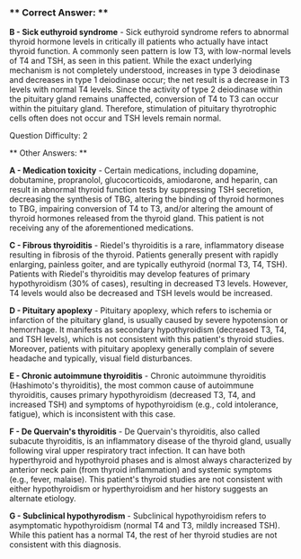 ### ** Correct Answer: **

**B - Sick euthyroid syndrome** - Sick euthyroid syndrome refers to abnormal thyroid hormone levels in critically ill patients who actually have intact thyroid function. A commonly seen pattern is low T3, with low-normal levels of T4 and TSH, as seen in this patient. While the exact underlying mechanism is not completely understood, increases in type 3 deiodinase and decreases in type 1 deiodinase occur; the net result is a decrease in T3 levels with normal T4 levels. Since the activity of type 2 deiodinase within the pituitary gland remains unaffected, conversion of T4 to T3 can occur within the pituitary gland. Therefore, stimulation of pituitary thyrotrophic cells often does not occur and TSH levels remain normal.

Question Difficulty: 2

** Other Answers: **

**A - Medication toxicity** - Certain medications, including dopamine, dobutamine, propranolol, glucocorticoids, amiodarone, and heparin, can result in abnormal thyroid function tests by suppressing TSH secretion, decreasing the synthesis of TBG, altering the binding of thyroid hormones to TBG, impairing conversion of T4 to T3, and/or altering the amount of thyroid hormones released from the thyroid gland. This patient is not receiving any of the aforementioned medications.

**C - Fibrous thyroiditis** - Riedel's thyroiditis is a rare, inflammatory disease resulting in fibrosis of the thyroid. Patients generally present with rapidly enlarging, painless goiter, and are typically euthyroid (normal T3, T4, TSH). Patients with Riedel's thyroiditis may develop features of primary hypothyroidism (30% of cases), resulting in decreased T3 levels. However, T4 levels would also be decreased and TSH levels would be increased.

**D - Pituitary apoplexy** - Pituitary apoplexy, which refers to ischemia or infarction of the pituitary gland, is usually caused by severe hypotension or hemorrhage. It manifests as secondary hypothyroidism (decreased T3, T4, and TSH levels), which is not consistent with this patient's thyroid studies. Moreover, patients with pituitary apoplexy generally complain of severe headache and typically, visual field disturbances.

**E - Chronic autoimmune thyroiditis** - Chronic autoimmune thyroiditis (Hashimoto's thyroiditis), the most common cause of autoimmune thyroiditis, causes primary hypothyroidism (decreased T3, T4, and increased TSH) and symptoms of hypothyroidism (e.g., cold intolerance, fatigue), which is inconsistent with this case.

**F - De Quervain's thyroiditis** - De Quervain's thyroiditis, also called subacute thyroiditis, is an inflammatory disease of the thyroid gland, usually following viral upper respiratory tract infection. It can have both hyperthyroid and hypothyroid phases and is almost always characterized by anterior neck pain (from thyroid inflammation) and systemic symptoms (e.g., fever, malaise). This patient's thyroid studies are not consistent with either hypothyroidism or hyperthyroidism and her history suggests an alternate etiology.

**G - Subclinical hypothyrodism** - Subclinical hypothyroidism refers to asymptomatic hypothyroidism (normal T4 and T3, mildly increased TSH). While this patient has a normal T4, the rest of her thyroid studies are not consistent with this diagnosis.


